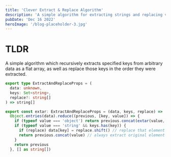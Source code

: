 ```yaml
---
title: 'Clever Extract & Replace Algorithm'
description: 'A simple algorithm for extracting strings and replacing values written in TypeScript.'
pubDate: 'Dec 16 2022'
heroImage: '/blog-placeholder-3.jpg'
---
```


# TLDR

A simple algorithm which recursively extracts specified keys from arbitrary data as a flat array, as well as replace those keys in the order they were extracted. 

```Typescript
export type ExtractAndReplaceProps = (
  data: unknown,
  keys: Set<string>,
  replace?: string[]
) => string[]

export const extar: ExtractAndReplaceProps = (data, keys, replace) =>
  Object.entries(data).reduce((previous, [key, value]) => {
    if (typeof value === 'object') return previous.concat(extar(value, keys, replace))
    if (typeof value === 'string' && keys.has(key)) {
      if (replace) data[key] = replace.shift() // replace that element if specified
      return previous.concat(value) // always extract original element
    }
    return previous
  }, [] as string[])

```
